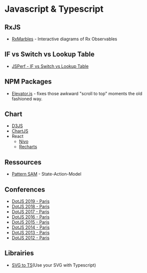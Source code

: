 # Javascript & Typescript

## RxJS

- [RxMarbles](https://rxmarbles.com) - Interactive diagrams of Rx Observables

## IF vs Switch vs Lookup Table

- [JSPerf - IF vs Switch vs Lookup Table](https://jsperf.com/if-switch-lookup-table/10)

## NPM Packages

- [Elevator.js](http://tholman.com/elevator.js/) - fixes those awkward "scroll to top" moments the old fashioned way.

## Chart

- [D3JS](https://github.com/d3/d3)
- [ChartJS](https://github.com/chartjs/Chart.js)
- React
  - [Nivo](https://github.com/plouc/nivo)
  - [Recharts](https://github.com/recharts/recharts)

## Ressources

- [Pattern SAM](https://sam.js.org/) - State-Action-Model

## Conferences

- [DotJS 2019 - Paris](https://www.dotconferences.com/conference/dotjs-2019)
- [DotJS 2018 - Paris](https://www.dotconferences.com/conference/dotjs-2018)
- [DotJS 2017 - Paris](https://www.dotconferences.com/conference/dotjs-2017)
- [DotJS 2016 - Paris](https://www.dotconferences.com/conference/dotjs-2016)
- [DotJS 2015 - Paris](https://www.dotconferences.com/conference/dotjs-2015)
- [DotJS 2014 - Paris](https://www.dotconferences.com/conference/dotjs-2014)
- [DotJS 2013 - Paris](https://www.dotconferences.com/conference/dotjs-2013)
- [DotJS 2012 - Paris](https://www.dotconferences.com/conference/dotjs-2012)

## Librairies

- [SVG to TS](https://www.npmjs.com/package/svg-to-ts)(Use your SVG with Typescript)
